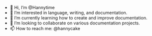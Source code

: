 - 👋 Hi, I’m @Hannytime
- 👀 I’m interested in language, writing, and documentation.
- 🌱 I’m currently learning how to create and improve documentation.
- 💞️ I’m looking to collaborate on various documentation projects.
- 📫 How to reach me: @hannycake

<!---
Hannytime/Hannytime is a ✨ special ✨ repository because its `README.md` (this file) appears on your GitHub profile.
You can click the Preview link to take a look at your changes.
--->
